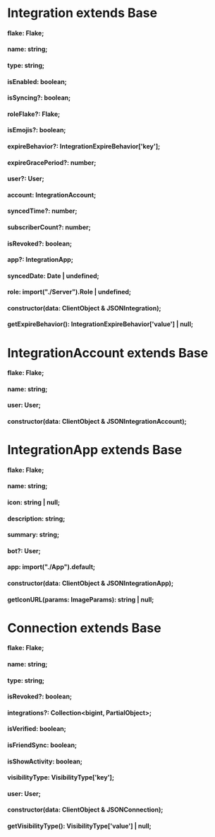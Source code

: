 # Integration extends Base 

#### flake: Flake;
#### name: string;
#### type: string;
#### isEnabled: boolean;
#### isSyncing?: boolean;
#### roleFlake?: Flake;
#### isEmojis?: boolean;
#### expireBehavior?: IntegrationExpireBehavior['key'];
#### expireGracePeriod?: number;
#### user?: User;
#### account: IntegrationAccount;
#### syncedTime?: number;
#### subscriberСount?: number;
#### isRevoked?: boolean;
#### app?: IntegrationApp;
#### syncedDate: Date | undefined;
#### role: import("./Server").Role | undefined;
#### constructor(data: ClientObject & JSONIntegration);
#### getExpireBehavior(): IntegrationExpireBehavior['value'] | null;

# IntegrationAccount extends Base 

#### flake: Flake;
#### name: string;
#### user: User;
#### constructor(data: ClientObject & JSONIntegrationAccount);

# IntegrationApp extends Base 

#### flake: Flake;
#### name: string;
#### icon: string | null;
#### description: string;
#### summary: string;
#### bot?: User;
#### app: import("./App").default;
#### constructor(data: ClientObject & JSONIntegrationApp);
#### getIconURL(params: ImageParams): string | null;

# Connection extends Base 

#### flake: Flake;
#### name: string;
#### type: string;
#### isRevoked?: boolean;
#### integrations?: Collection<bigint, PartialObject<Integration>>;
#### isVerified: boolean;
#### isFriendSync: boolean;
#### isShowActivity: boolean;
#### visibilityType: VisibilityType['key'];
#### user: User;
#### constructor(data: ClientObject & JSONConnection);
#### getVisibilityType(): VisibilityType['value'] | null;

